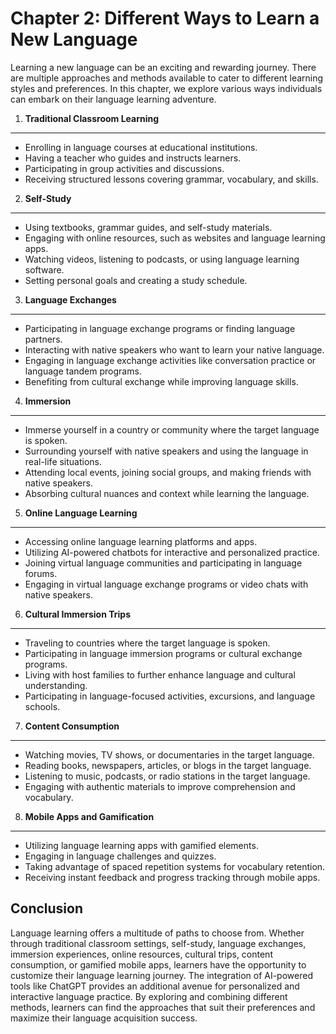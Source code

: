 Chapter 2: Different Ways to Learn a New Language
=================================================

Learning a new language can be an exciting and rewarding journey. There are multiple approaches and methods available to cater to different learning styles and preferences. In this chapter, we explore various ways individuals can embark on their language learning adventure.

1. **Traditional Classroom Learning**
-------------------------------------

* Enrolling in language courses at educational institutions.
* Having a teacher who guides and instructs learners.
* Participating in group activities and discussions.
* Receiving structured lessons covering grammar, vocabulary, and skills.

2. **Self-Study**
-----------------

* Using textbooks, grammar guides, and self-study materials.
* Engaging with online resources, such as websites and language learning apps.
* Watching videos, listening to podcasts, or using language learning software.
* Setting personal goals and creating a study schedule.

3. **Language Exchanges**
-------------------------

* Participating in language exchange programs or finding language partners.
* Interacting with native speakers who want to learn your native language.
* Engaging in language exchange activities like conversation practice or language tandem programs.
* Benefiting from cultural exchange while improving language skills.

4. **Immersion**
----------------

* Immerse yourself in a country or community where the target language is spoken.
* Surrounding yourself with native speakers and using the language in real-life situations.
* Attending local events, joining social groups, and making friends with native speakers.
* Absorbing cultural nuances and context while learning the language.

5. **Online Language Learning**
-------------------------------

* Accessing online language learning platforms and apps.
* Utilizing AI-powered chatbots for interactive and personalized practice.
* Joining virtual language communities and participating in language forums.
* Engaging in virtual language exchange programs or video chats with native speakers.

6. **Cultural Immersion Trips**
-------------------------------

* Traveling to countries where the target language is spoken.
* Participating in language immersion programs or cultural exchange programs.
* Living with host families to further enhance language and cultural understanding.
* Participating in language-focused activities, excursions, and language schools.

7. **Content Consumption**
--------------------------

* Watching movies, TV shows, or documentaries in the target language.
* Reading books, newspapers, articles, or blogs in the target language.
* Listening to music, podcasts, or radio stations in the target language.
* Engaging with authentic materials to improve comprehension and vocabulary.

8. **Mobile Apps and Gamification**
-----------------------------------

* Utilizing language learning apps with gamified elements.
* Engaging in language challenges and quizzes.
* Taking advantage of spaced repetition systems for vocabulary retention.
* Receiving instant feedback and progress tracking through mobile apps.

Conclusion
----------

Language learning offers a multitude of paths to choose from. Whether through traditional classroom settings, self-study, language exchanges, immersion experiences, online resources, cultural trips, content consumption, or gamified mobile apps, learners have the opportunity to customize their language learning journey. The integration of AI-powered tools like ChatGPT provides an additional avenue for personalized and interactive language practice. By exploring and combining different methods, learners can find the approaches that suit their preferences and maximize their language acquisition success.

